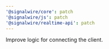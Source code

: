 ```yaml
---
'@signalwire/core': patch
'@signalwire/js': patch
'@signalwire/realtime-api': patch
---
```


Improve logic for connecting the client.
